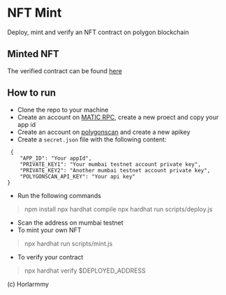 # NFT Mint

Deploy, mint and verify an NFT contract on polygon blockchain
## Minted NFT

The verified contract can be found [here](https://mumbai.polygonscan.com/address/0x2b7f9f8e33e6c3ad8f4a4941880a768d5c4f2834)

## How to run

- Clone the repo to your machine
- Create an account on [MATIC RPC](https://rpc.maticvigil.com/), create a new proect and copy your app id
- Create an account on [polygonscan](https://polygonscan.com/register) and create a new apikey
- Create a `secret.json` file with the following content:
```
 {
	"APP_ID": "Your appId",
	"PRIVATE_KEY1": "Your mumbai testnet account private key",
	"PRIVATE_KEY2": "Another mumbai testnet account private key",
	"POLYGONSCAN_API_KEY": "Your api key"
}
```


- Run the following commands
> npm install
npx hardhat compile
npx hardhat run scripts/deploy.js


- Scan the address on mumbai testnet
- To mint your own NFT

> npx hardhat run scripts/mint.js

- To verify your contract

> npx hardhat verify $DEPLOYED_ADDRESS

(c) Horlarmmy

